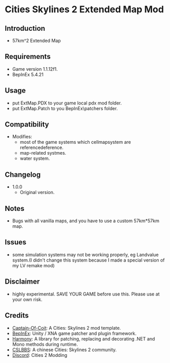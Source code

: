 # Cities Skylines 2 Extended Map Mod

## Introduction

- 57km^2 Extended Map

## Requirements

- Game version 1.1.12f1.
- BepInEx 5.4.21

## Usage

- put ExtMap.PDX to your game local pdx mod folder.
- put ExtMap.Patch to you BepInEx\patchers folder.

## Compatibility

- Modifies:
  - most of the game systems which cellmapsystem are referencedeference.
  - map-related systmes.
  - water system.

## Changelog
- 1.0.0
  - Original version.  
  
## Notes
 - Bugs with all vanilla maps, and you have to use a custom 57km*57km map.

## Issues
 - some simulation systems may not be working properly, eg Landvalue system.(I didn't change this system because I made a special version of my LV remake mod)

## Disclaimer

- highly experimental. SAVE YOUR GAME before use this. Please use at your own risk.

## Credits

- [Captain-Of-Coit](https://github.com/Captain-Of-Coit/cities-skylines-2-mod-template): A Cities: Skylines 2 mod template.
- [BepInEx](https://github.com/BepInEx/BepInEx): Unity / XNA game patcher and plugin framework.
- [Harmony](https://github.com/pardeike/Harmony): A library for patching, replacing and decorating .NET and Mono methods during runtime.
- [CSLBBS](https://www.cslbbs.net): A chinese Cities: Skylines 2 community.
- [Discord](https://discord.gg/ABrJqdZJNE): Cities 2 Modding
